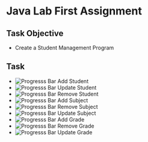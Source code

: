 # Java Lab First Assignment

## Task Objective

- Create a Student Management Program

## Task

- ![Progresss Bar](https://progress-bar.dev/100/)  Add Student       
- ![Progresss Bar](https://progress-bar.dev/75/)  Update Student    
- ![Progresss Bar](https://progress-bar.dev/100/)  Remove Student    
- ![Progresss Bar](https://progress-bar.dev/0/)  Add Subject
- ![Progresss Bar](https://progress-bar.dev/0/)  Remove Subject 
- ![Progresss Bar](https://progress-bar.dev/0/)  Update Subject 
- ![Progresss Bar](https://progress-bar.dev/0/)  Add Grade
- ![Progresss Bar](https://progress-bar.dev/0/)  Remove Grade 
- ![Progresss Bar](https://progress-bar.dev/0/)  Update Grade 

